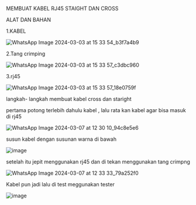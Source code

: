 MEMBUAT KABEL RJ45 STAIGHT DAN CROSS


ALAT DAN BAHAN

1.KABEL 


![WhatsApp Image 2024-03-03 at 15 33 54_b3f7a4b9](https://github.com/MayangArinda17/MEMBUAT-KABEL-RJ45/assets/150981696/dc5c9e04-35d4-4d7d-86ed-3716fadf2375)





2.Tang crimping




![WhatsApp Image 2024-03-03 at 15 33 57_c3dbc960](https://github.com/MayangArinda17/MEMBUAT-KABEL-RJ45/assets/150981696/d73b8739-2c18-4b12-8961-ed508aaf2cd0)




3.rj45





![WhatsApp Image 2024-03-03 at 15 33 57_18e0759f](https://github.com/MayangArinda17/MEMBUAT-KABEL-RJ45/assets/150981696/a11f06a3-5218-4b8c-b006-120f6368bf26)







langkah- langkah membuat kabel cross dan staright





pertama potong terlebih dahulu kabel , lalu rata kan kabel agar bisa masuk di rj45





![WhatsApp Image 2024-03-07 at 12 30 10_94c8e5e6](https://github.com/MayangArinda17/MEMBUAT-KABEL-RJ45/assets/150981696/44bf3447-3a31-469a-9cb3-16315fa207fe)






susun kabel dengan susunan warna di bawah 





![image](https://github.com/MayangArinda17/MEMBUAT-KABEL-RJ45/assets/150981696/bbffe869-6e14-45e3-9d90-dcc1c04115a2)






setelah itu jepit menggunakan rj45 dan di tekan  menggunakan tang crimpng 




![WhatsApp Image 2024-03-07 at 12 33 33_79a252f0](https://github.com/MayangArinda17/MEMBUAT-KABEL-RJ45/assets/150981696/5c3489df-8e8c-4497-8536-c5e05f9943f5)





Kabel pun jadi lalu di test meggunakan tester 





![image](https://github.com/MayangArinda17/MEMBUAT-KABEL-RJ45/assets/150981696/c78828fe-9b75-46bc-8c6c-57079feb833d)



